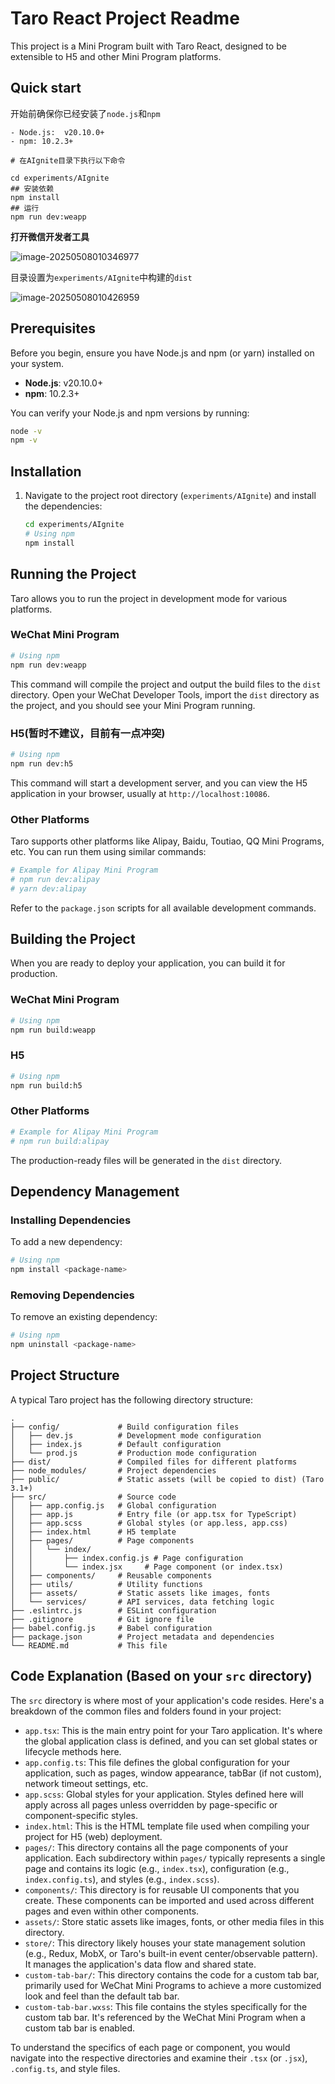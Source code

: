 # Taro React Project Readme

This project is a Mini Program built with Taro React, designed to be extensible to H5 and other Mini Program platforms.

## Quick start

开始前确保你已经安装了`node.js`和`npm`
```
- Node.js:  v20.10.0+
- npm: 10.2.3+
```

```
# 在AIgnite目录下执行以下命令

cd experiments/AIgnite
## 安装依赖
npm install
## 运行
npm run dev:weapp
```

__打开微信开发者工具__

![image-20250508010346977](assets/image-20250508010346977.png)

目录设置为`experiments/AIgnite`中构建的`dist`

![image-20250508010426959](assets/image-20250508010426959.png)

## Prerequisites

Before you begin, ensure you have Node.js and npm (or yarn) installed on your system.

- **Node.js**:  v20.10.0+
- **npm**: 10.2.3+

You can verify your Node.js and npm versions by running:
```bash
node -v
npm -v
```

## Installation

1. Navigate to the project root directory (`experiments/AIgnite`) and install the dependencies:
   ```bash
   cd experiments/AIgnite
   # Using npm
   npm install
   ```

## Running the Project

Taro allows you to run the project in development mode for various platforms.

### WeChat Mini Program
```bash
# Using npm
npm run dev:weapp
```
This command will compile the project and output the build files to the `dist` directory. Open your WeChat Developer Tools, import the `dist` directory as the project, and you should see your Mini Program running.

### H5(暂时不建议，目前有一点冲突)

```bash
# Using npm
npm run dev:h5
```
This command will start a development server, and you can view the H5 application in your browser, usually at `http://localhost:10086`.

### Other Platforms
Taro supports other platforms like Alipay, Baidu, Toutiao, QQ Mini Programs, etc. You can run them using similar commands:
```bash
# Example for Alipay Mini Program
# npm run dev:alipay
# yarn dev:alipay
```
Refer to the `package.json` scripts for all available development commands.

## Building the Project

When you are ready to deploy your application, you can build it for production.

### WeChat Mini Program
```bash
# Using npm
npm run build:weapp
```

### H5
```bash
# Using npm
npm run build:h5
```

### Other Platforms
```bash
# Example for Alipay Mini Program
# npm run build:alipay
```
The production-ready files will be generated in the `dist` directory.

## Dependency Management

### Installing Dependencies
To add a new dependency:
```bash
# Using npm
npm install <package-name>
```

### Removing Dependencies
To remove an existing dependency:
```bash
# Using npm
npm uninstall <package-name>
```

## Project Structure

A typical Taro project has the following directory structure:
```
.
├── config/             # Build configuration files
│   ├── dev.js          # Development mode configuration
│   ├── index.js        # Default configuration
│   └── prod.js         # Production mode configuration
├── dist/               # Compiled files for different platforms
├── node_modules/       # Project dependencies
├── public/             # Static assets (will be copied to dist) (Taro 3.1+)
├── src/                # Source code
│   ├── app.config.js   # Global configuration
│   ├── app.js          # Entry file (or app.tsx for TypeScript)
│   ├── app.scss        # Global styles (or app.less, app.css)
│   ├── index.html      # H5 template
│   ├── pages/          # Page components
│   │   └── index/
│   │       ├── index.config.js # Page configuration
│   │       └── index.jsx     # Page component (or index.tsx)
│   ├── components/     # Reusable components
│   ├── utils/          # Utility functions
│   ├── assets/         # Static assets like images, fonts
│   └── services/       # API services, data fetching logic
├── .eslintrc.js        # ESLint configuration
├── .gitignore          # Git ignore file
├── babel.config.js     # Babel configuration
├── package.json        # Project metadata and dependencies
└── README.md           # This file
```

## Code Explanation (Based on your `src` directory)

The `src` directory is where most of your application's code resides. Here's a breakdown of the common files and folders found in your project:

*   `app.tsx`: This is the main entry point for your Taro application. It's where the global application class is defined, and you can set global states or lifecycle methods here.
*   `app.config.ts`: This file defines the global configuration for your application, such as pages, window appearance, tabBar (if not custom), network timeout settings, etc.
*   `app.scss`: Global styles for your application. Styles defined here will apply across all pages unless overridden by page-specific or component-specific styles.
*   `index.html`: This is the HTML template file used when compiling your project for H5 (web) deployment.
*   `pages/`: This directory contains all the page components of your application. Each subdirectory within `pages/` typically represents a single page and contains its logic (e.g., `index.tsx`), configuration (e.g., `index.config.ts`), and styles (e.g., `index.scss`).
*   `components/`: This directory is for reusable UI components that you create. These components can be imported and used across different pages and even within other components.
*   `assets/`: Store static assets like images, fonts, or other media files in this directory.
*   `store/`: This directory likely houses your state management solution (e.g., Redux, MobX, or Taro's built-in event center/observable pattern). It manages the application's data flow and shared state.
*   `custom-tab-bar/`: This directory contains the code for a custom tab bar, primarily used for WeChat Mini Programs to achieve a more customized look and feel than the default tab bar.
*   `custom-tab-bar.wxss`: This file contains the styles specifically for the custom tab bar. It's referenced by the WeChat Mini Program when a custom tab bar is enabled.

To understand the specifics of each page or component, you would navigate into the respective directories and examine their `.tsx` (or `.jsx`), `.config.ts`, and style files. 